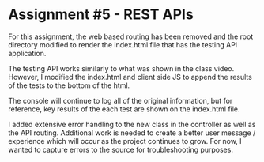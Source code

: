 # Assignment #5 - REST APIs

For this assignment, the web based routing has been removed and the root directory modified to render the index.html file that has the testing API application.

The testing API works similarly to what was shown in the class video.  However, I modified the index.html and client side JS to append the results of the tests to the bottom of the html.

The console will continue to log all of the original information, but for reference, key results of the each test are shown on the index.html file.

I added extensive error handling to the new class in the controller as well as the API routing.  Additional work is needed to create a better user message / experience which will occur as the project continues to grow.  For now, I wanted to capture errors to the source for troubleshooting purposes.
